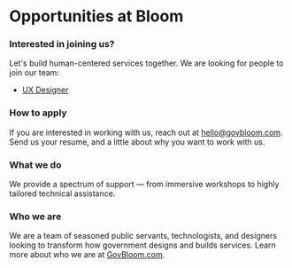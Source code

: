 # Opportunities at Bloom

### Interested in joining us?

Let's build human-centered services together. We are looking for people to join our team:

- [UX Designer](https://github.com/govbloom/opportunities/blob/master/UX%20Designer.md)

### How to apply
If you are interested in working with us, reach out at hello@govbloom.com. Send us your resume, and a little about why you want to work with us.

### What we do
We provide a spectrum of support — from immersive workshops to highly tailored technical assistance.

### Who we are
We are a team of seasoned public servants, technologists, and designers looking to transform how government designs and builds services. Learn more about who we are at [GovBloom.com](https://www.govbloom.com/).
